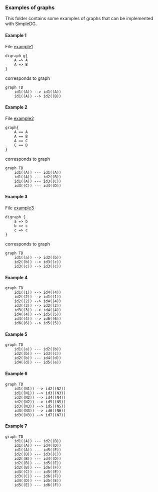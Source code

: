 ### Examples of graphs
This folder contains some examples of graphs that can be implemented with SimpleDG.

#### Example 1
File [example1](example1.dot) 
```
digraph g{
	A => A
	A => B
}
```
corresponds to graph
```mermaid
graph TD
	id1((A)) --> id1((A))
	id1((A)) --> id2((B))
```


#### Example 2
File [example2](example2.dot) 
```
graph{
	A == A
	A == B
	A == C
	C == D
}
```
corresponds to graph
```mermaid
graph TD
	id1((A)) --- id1((A))
	id1((A)) --- id2((B))
	id1((A)) --- id3((C))
	id3((C)) --- id4((D))
```


#### Example 3
File [example3](example3.dot) 
```
digraph {
	a => b
	b => c
	c => c
}
```
corresponds to graph
```mermaid
graph TD
	id1((a)) --> id2((b))
	id2((b)) --> id3((c))
	id3((c)) --> id3((c))
```

#### Example 4
```mermaid
graph TD
	id1((1)) --> id4((4))
	id2((2)) --> id1((1))
	id2((2)) --> id4((4))
	id3((3)) --> id2((2))
	id3((3)) --> id4((4))
	id4((4)) --> id5((5))
	id4((4)) --> id6((6))
	id6((6)) --> id5((5))
```

#### Example 5
```mermaid
graph TD
	id1((a)) --- id2((b))
	id2((b)) --- id3((c))
	id2((b)) --- id4((d))
	id4((d)) --- id5((e))
```

#### Example 6
```mermaid
graph TD
	id1((N1)) --> id2((N2))
	id1((N1)) --> id3((N3))
	id2((N2)) --> id4((N4))
	id2((N2)) --> id5((N5))
	id3((N3)) --> id5((N5))
	id3((N3)) --> id6((N6))
	id3((N3)) --> id7((N7))
```

#### Example 7
```mermaid
graph TD
	id1((A)) --- id2((B))
	id1((A)) --- id4((D))
	id1((A)) --- id5((E))
	id2((B)) --- id3((C))
	id2((B)) --- id4((D))
	id2((B)) --- id5((E))
	id2((B)) --- id6((F))
	id3((C)) --- id5((E))
	id3((C)) --- id6((F))
	id4((D)) --- id5((E))
	id5((E)) --- id6((F))
```
